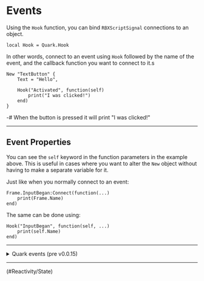 # Events

Using the `Hook` function, you can bind `RBXScriptSignal` connections to an object.

```luau
local Hook = Quark.Hook
```

In other words, connect to an event using `Hook` followed by the name of the event, and the callback function you want to connect to it.s

```luau
New "TextButton" {
	Text = "Hello",

	Hook("Activated", function(self)
		print("I was clicked!")
	end)
}
```

-# When the button is pressed it will print "I was clicked!"

---

## Event Properties

You can see the `self` keyword in the function parameters in the example above. This is useful in cases where you want to alter the `New` object without having to make a separate variable for it.

Just like when you normally connect to an event:

```luau
Frame.InputBegan:Connect(function(...)
	print(Frame.Name)
end)
```

The same can be done using:

```luau
Hook("InputBegan", function(self, ...)
	print(self.Name)
end)
```

---

<details>

<summary>Quark events (pre v0.0.15)</summary>

In versions before `v0.0.15`, one was able to simply set a property to a function to connect the event:

```luau
New "TextButton" {
	Activated = function(self)

	end
}
```

This has been discontinued due to *Function Properties*.

</details>

---

<!NextPage|State>(#Reactivity/State)
